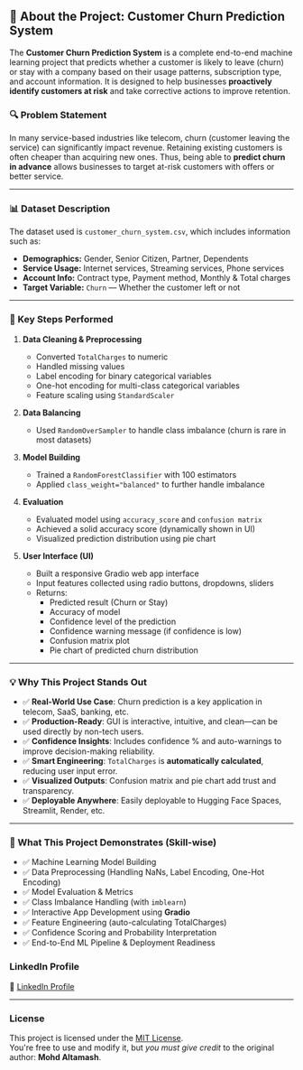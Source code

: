 ## 🧠 About the Project: Customer Churn Prediction System

The **Customer Churn Prediction System** is a complete end-to-end machine learning project that predicts whether a customer is likely to leave (churn) or stay with a company based on their usage patterns, subscription type, and account information. It is designed to help businesses **proactively identify customers at risk** and take corrective actions to improve retention.

### 🔍 Problem Statement

In many service-based industries like telecom, churn (customer leaving the service) can significantly impact revenue. Retaining existing customers is often cheaper than acquiring new ones. Thus, being able to **predict churn in advance** allows businesses to target at-risk customers with offers or better service.

---

### 📊 Dataset Description

The dataset used is `customer_churn_system.csv`, which includes information such as:

- **Demographics:** Gender, Senior Citizen, Partner, Dependents  
- **Service Usage:** Internet services, Streaming services, Phone services  
- **Account Info:** Contract type, Payment method, Monthly & Total charges  
- **Target Variable:** `Churn` — Whether the customer left or not

---

### 🧪 Key Steps Performed

1. **Data Cleaning & Preprocessing**
   - Converted `TotalCharges` to numeric
   - Handled missing values
   - Label encoding for binary categorical variables
   - One-hot encoding for multi-class categorical variables
   - Feature scaling using `StandardScaler`

2. **Data Balancing**
   - Used `RandomOverSampler` to handle class imbalance (churn is rare in most datasets)

3. **Model Building**
   - Trained a `RandomForestClassifier` with 100 estimators
   - Applied `class_weight="balanced"` to further handle imbalance

4. **Evaluation**
   - Evaluated model using `accuracy_score` and `confusion matrix`
   - Achieved a solid accuracy score (dynamically shown in UI)
   - Visualized prediction distribution using pie chart

5. **User Interface (UI)**
   - Built a responsive Gradio web app interface
   - Input features collected using radio buttons, dropdowns, sliders
   - Returns:
     - Predicted result (Churn or Stay)
     - Accuracy of model
     - Confidence level of the prediction
     - Confidence warning message (if confidence is low)
     - Confusion matrix plot
     - Pie chart of predicted churn distribution

---

### 💡 Why This Project Stands Out

- ✅ **Real-World Use Case**: Churn prediction is a key application in telecom, SaaS, banking, etc.
- ✅ **Production-Ready**: GUI is interactive, intuitive, and clean—can be used directly by non-tech users.
- ✅ **Confidence Insights**: Includes confidence % and auto-warnings to improve decision-making reliability.
- ✅ **Smart Engineering**: `TotalCharges` is **automatically calculated**, reducing user input error.
- ✅ **Visualized Outputs**: Confusion matrix and pie chart add trust and transparency.
- ✅ **Deployable Anywhere**: Easily deployable to Hugging Face Spaces, Streamlit, Render, etc.

---

### 🎯 What This Project Demonstrates (Skill-wise)

- ✅ Machine Learning Model Building
- ✅ Data Preprocessing (Handling NaNs, Label Encoding, One-Hot Encoding)
- ✅ Model Evaluation & Metrics
- ✅ Class Imbalance Handling (with `imblearn`)
- ✅ Interactive App Development using **Gradio**
- ✅ Feature Engineering (auto-calculating TotalCharges)
- ✅ Confidence Scoring and Probability Interpretation
- ✅ End-to-End ML Pipeline & Deployment Readiness

  
### LinkedIn Profile

🔗 [LinkedIn Profile](https://www.linkedin.com/in/mohd-altamash-0997592a6?utm_source=share&utm_campaign=share_via&utm_content=profile&utm_medium=android_app)

---

### License

This project is licensed under the [MIT License](LICENSE).  
You're free to use and modify it, but *you must give credit* to the original author: **Mohd Altamash**.
